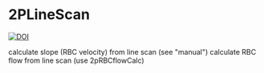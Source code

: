 # 2PLineScan

[![DOI](https://zenodo.org/badge/334883803.svg)](https://zenodo.org/badge/latestdoi/334883803)

calculate slope (RBC velocity) from line scan (see "manual")
calculate RBC flow from line scan (use 2pRBCflowCalc)
